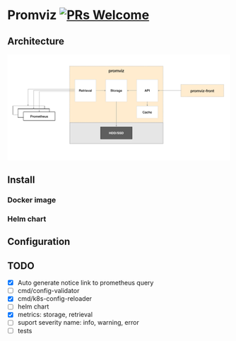 
# Promviz [![PRs Welcome](https://img.shields.io/badge/PRs-welcome-brightgreen.svg?style=flat)](http://makeapullrequest.com)

## Architecture

![](https://github.com/nghialv/promviz/blob/master/documentation/architecture.png)

## Install

### Docker image

### Helm chart

## Configuration

## TODO

- [x] Auto generate notice link to prometheus query
- [ ] cmd/config-validator
- [x] cmd/k8s-config-reloader
- [ ] helm chart
- [x] metrics: storage, retrieval
- [ ] suport severity name: info, warning, error
- [ ] tests
